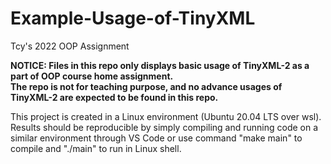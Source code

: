 # Example-Usage-of-TinyXML

Tcy's 2022 OOP Assignment

<b>NOTICE: Files in this repo only displays basic usage of TinyXML-2 as a part of OOP course home assignment.</b> \
<b>The repo is not for teaching purpose, and no advance usages of TinyXML-2 are expected to be found in this repo.</b>

This project is created in a Linux environment (Ubuntu 20.04 LTS over wsl). Results should be reproducible by simply compiling and running code on a similar environment through VS Code or use command "make main" to compile and "./main" to run in Linux shell.
